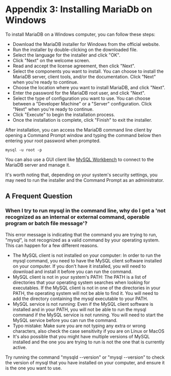 # Appendix 3: Installing MariaDb on Windows

To install MariaDB on a Windows computer, you can follow these steps:

- Download the MariaDB installer for Windows from the official website.
- Run the installer by double-clicking on the downloaded file.
- Select the language for the installer and click "OK".
- Click "Next" on the welcome screen.
- Read and accept the license agreement, then click "Next".
- Select the components you want to install. You can choose to install the MariaDB server, client tools, and/or the documentation. Click "Next" when you're ready to continue.
- Choose the location where you want to install MariaDB, and click "Next".
- Enter the password for the MariaDB root user, and click "Next".
- Select the type of configuration you want to use. You can choose between a "Developer Machine" or a "Server" configuration. Click "Next" when you're ready to continue.
- Click "Execute" to begin the installation process.
- Once the installation is complete, click "Finish" to exit the installer.

After installation, you can access the MariaDB command line client by opening a Command Prompt window and typing the command below then entering your root password when prompted.

`mysql -u root -p`

You can also use a GUI client like [MySQL Workbench](https://www.mysql.com/products/workbench/) to connect to the MariaDB server and manage it.

It's worth noting that, depending on your system's security settings, you may need to run the installer and the Command Prompt as an administrator.

## A Frequent Question

### When I try to run mysql in the command line, why do I get a 'not recognized as an internal or external command, operable program or batch file message'?

This error message is indicating that the command you are trying to run, "mysql", is not recognized as a valid command by your operating system. This can happen for a few different reasons.

- The MySQL client is not installed on your computer: In order to run the mysql command, you need to have the MySQL client software installed on your computer. If you don't have it installed, you will need to download and install it before you can run the command.
- MySQL client is not in your system's PATH: The PATH is a list of directories that your operating system searches when looking for executables. If the MySQL client is not in one of the directories in your PATH, the operating system will not be able to find it. You will need to add the directory containing the mysql executable to your PATH.
- MySQL service is not running: Even if the MySQL client software is installed and in your PATH, you will not be able to run the mysql command if the MySQL service is not running. You will need to start the MySQL service before you can run the command.
- Typo mistake: Make sure you are not typing any extra or wrong characters, also check the case sensitivity if you are on Linux or MacOS
- It's also possible that you might have multiple versions of MySQL installed and the one you are trying to run is not the one that is currently active.

Try running the command "mysqld --version" or "mysql --version" to check the version of mysql that you have installed on your computer, and ensure it is the one you want to use.

